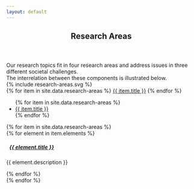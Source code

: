 ```yaml
---
layout: default
---
```

<style type="text/css">
  .collapse_icon {
    margin-right : 1ex;
  }
  .collapsed .collapse_icon {
    -webkit-transform: rotate(180deg);
    -moz-transform: rotate(180deg);
    -ms-transform: rotate(180deg);
    -o-transform: rotate(180deg);
    transform: rotate(180deg);
  }
</style>
<script type="text/javascript" charset="utf-8">

  var open_tab_imp = function( item, tab ){
    $( '[id*="-item"]')
      .filter("[aria-expanded=true]")
      .filter(":not(" + item + "-item" + ")")
      .each(function(i, e) {
        $( e ).trigger( 'click' );
    });
    // $( tab + "-tab" ).trigger( 'click' );
    tab = tab.substring( 1, tab.length );
    $( "." + tab + "-tab" ).each( function(i, e) {
      $( e ).trigger( 'click' );
    });
    if( $( item + "-item" ).attr( "aria-expanded" ) == "false" ){
      $( item + "-item" ).trigger( 'click' );
    }
    //return false;
  }

  var open_tab = function() {
    item = $( this ).attr( "xlink:href" );
    tab = item.split( "_" )[0];
    open_tab_imp( item, tab );
  };
</script>

<script type="text/javascript" charset="utf-8">
  $( document ).ready( function() {
    $( "svg a" ).each( function( i, el ) {
      $( el ).click( open_tab );
    });
    var hash = window.location.href.substring( window.location.href.indexOf("#") );
    var tab_item = decodeURIComponent( hash );
    var tab = tab_item.split( "_" )[0];
    var item = tab_item;
    open_tab_imp( item, tab );
  });
</script>

<article id="main"><header class="major container" markdown="1">

# Research Areas

</header><section class="wrapper card card-body style4 container"><div class="content"><section markdown="1">
Our research topics fit in four research areas and address issues in three different societal challenges.

<div class="d-none d-md-block">
The interrelation between these components is illustrated below.

  <div class="offset-1 col-10 center">{% include research-areas.svg %}</div>
</div>
  <div class="mt-4"></div>

  <div class="d-sm-block d-md-none nav flex-column nav-pills" id="myTab" role="tablist" aria-orientation="vertical">
  {% for item in site.data.research-areas %}
  <a 
  class="{{ item.id }}-tab nav-link {% if forloop.first %}active{% endif %}"
  data-toggle="tab" 
  href="#{{ item.id }}" 
  role="tab" 
  aria-controls="{{ item.id }}" 
  {% if forloop.first %}
    aria-selected="true"
    {% else %}
    aria-selected="false"
  {% endif %}
  >{{ item.title }}</a>
  {% endfor %}
  </div>

  <ul class="nav nav-tabs nav-fill" id="myTab" role="tablist">
    {% for item in site.data.research-areas %}
    <li class="d-none d-md-block nav-item">
      <a class="{{ item.id }}-tab reset nav-link {% if forloop.first %}active{% endif %}" data-toggle="tab" href="#{{ item.id }}"
      role="tab" aria-controls="{{ item.id }}"
      {% if forloop.first %}
      aria-selected="true"
      {% else %}
      aria-selected="false"
      {% endif %}
      >{{ item.title }}</a>
    </li>
    {% endfor %}
  </ul>

  <div class="pt-3 border-top-0 card tab-content" id="myTabContent">
    <div class="mt-4"></div>
    {% for item in site.data.research-areas %}
    <div class="tab-pane fade{% if forloop.first %}show active{% endif %}"
    id="{{ item.id }}" role="tabpanel" aria-labelledby="{{ item.id }}-tab">
    {% for element in item.elements %}
    <div class="pl-4 border-dark">
      <a class="nodec reset" data-toggle="collapse" href="#{{ item.id }}_{{ element.id }}" aria-expanded="true" id="{{ item.id }}_{{ element.id }}-item" aria-controls="{{ item.id }}_{{ element.id }}">
        <h5 class="card-title "><span class="collapse_icon fas fa-angle-up"></span>{{ element.title }}</h5></a>
        <div class="collapse show" id="{{ item.id }}_{{ element.id }}">
          <div class="card-body">
            <p class="card-text">{{ element.description }}</p>
          </div>
        </div>
      </div>
      {% endfor %}
    </div>
    {% endfor %}
  </div>

</section></div></section></article>